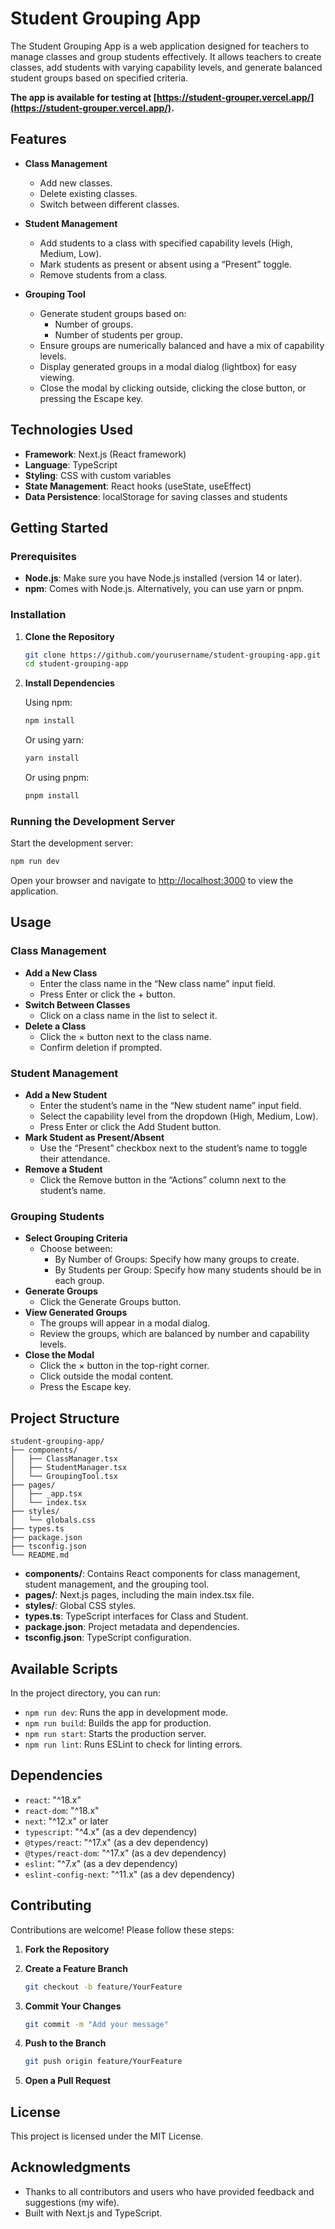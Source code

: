 
# Student Grouping App

The Student Grouping App is a web application designed for teachers to manage classes and group students effectively. It allows teachers to create classes, add students with varying capability levels, and generate balanced student groups based on specified criteria.

**The app is available for testing at [https://student-grouper.vercel.app/](https://student-grouper.vercel.app/).**

## Features

- **Class Management**
  - Add new classes.
  - Delete existing classes.
  - Switch between different classes.
  
- **Student Management**
  - Add students to a class with specified capability levels (High, Medium, Low).
  - Mark students as present or absent using a “Present” toggle.
  - Remove students from a class.
  
- **Grouping Tool**
  - Generate student groups based on:
    - Number of groups.
    - Number of students per group.
  - Ensure groups are numerically balanced and have a mix of capability levels.
  - Display generated groups in a modal dialog (lightbox) for easy viewing.
  - Close the modal by clicking outside, clicking the close button, or pressing the Escape key.

## Technologies Used

- **Framework**: Next.js (React framework)
- **Language**: TypeScript
- **Styling**: CSS with custom variables
- **State Management**: React hooks (useState, useEffect)
- **Data Persistence**: localStorage for saving classes and students

## Getting Started

### Prerequisites

- **Node.js**: Make sure you have Node.js installed (version 14 or later).
- **npm**: Comes with Node.js. Alternatively, you can use yarn or pnpm.

### Installation

1. **Clone the Repository**
    ```bash
    git clone https://github.com/yourusername/student-grouping-app.git
    cd student-grouping-app
    ```

2. **Install Dependencies**

   Using npm:
    ```bash
    npm install
    ```

   Or using yarn:
    ```bash
    yarn install
    ```

   Or using pnpm:
    ```bash
    pnpm install
    ```

### Running the Development Server

Start the development server:
```bash
npm run dev
```
Open your browser and navigate to [http://localhost:3000](http://localhost:3000) to view the application.

## Usage

### Class Management

- **Add a New Class**
  - Enter the class name in the “New class name” input field.
  - Press Enter or click the + button.
- **Switch Between Classes**
  - Click on a class name in the list to select it.
- **Delete a Class**
  - Click the × button next to the class name.
  - Confirm deletion if prompted.

### Student Management

- **Add a New Student**
  - Enter the student’s name in the “New student name” input field.
  - Select the capability level from the dropdown (High, Medium, Low).
  - Press Enter or click the Add Student button.
- **Mark Student as Present/Absent**
  - Use the “Present” checkbox next to the student’s name to toggle their attendance.
- **Remove a Student**
  - Click the Remove button in the “Actions” column next to the student’s name.

### Grouping Students

- **Select Grouping Criteria**
  - Choose between:
    - By Number of Groups: Specify how many groups to create.
    - By Students per Group: Specify how many students should be in each group.
- **Generate Groups**
  - Click the Generate Groups button.
- **View Generated Groups**
  - The groups will appear in a modal dialog.
  - Review the groups, which are balanced by number and capability levels.
- **Close the Modal**
  - Click the × button in the top-right corner.
  - Click outside the modal content.
  - Press the Escape key.

## Project Structure

```
student-grouping-app/
├── components/
│   ├── ClassManager.tsx
│   ├── StudentManager.tsx
│   └── GroupingTool.tsx
├── pages/
│   ├── _app.tsx
│   └── index.tsx
├── styles/
│   └── globals.css
├── types.ts
├── package.json
├── tsconfig.json
└── README.md
```

- **components/**: Contains React components for class management, student management, and the grouping tool.
- **pages/**: Next.js pages, including the main index.tsx file.
- **styles/**: Global CSS styles.
- **types.ts**: TypeScript interfaces for Class and Student.
- **package.json**: Project metadata and dependencies.
- **tsconfig.json**: TypeScript configuration.

## Available Scripts

In the project directory, you can run:

- `npm run dev`: Runs the app in development mode.
- `npm run build`: Builds the app for production.
- `npm run start`: Starts the production server.
- `npm run lint`: Runs ESLint to check for linting errors.

## Dependencies

- `react`: "^18.x"
- `react-dom`: "^18.x"
- `next`: "^12.x" or later
- `typescript`: "^4.x" (as a dev dependency)
- `@types/react`: "^17.x" (as a dev dependency)
- `@types/react-dom`: "^17.x" (as a dev dependency)
- `eslint`: "^7.x" (as a dev dependency)
- `eslint-config-next`: "^11.x" (as a dev dependency)

## Contributing

Contributions are welcome! Please follow these steps:

1. **Fork the Repository**
2. **Create a Feature Branch**
    ```bash
    git checkout -b feature/YourFeature
    ```

3. **Commit Your Changes**
    ```bash
    git commit -m "Add your message"
    ```

4. **Push to the Branch**
    ```bash
    git push origin feature/YourFeature
    ```

5. **Open a Pull Request**

## License

This project is licensed under the MIT License.

## Acknowledgments

- Thanks to all contributors and users who have provided feedback and suggestions (my wife).
- Built with Next.js and TypeScript.
